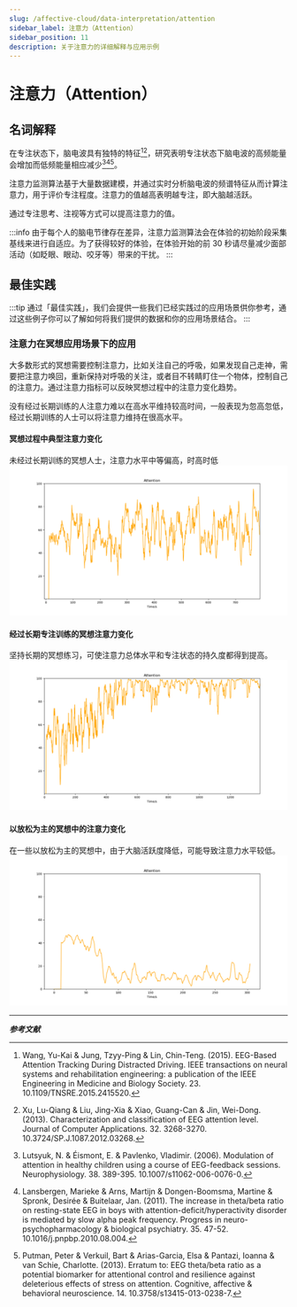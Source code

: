 ```yaml
---
slug: /affective-cloud/data-interpretation/attention
sidebar_label: 注意力（Attention）
sidebar_position: 11
description: 关于注意力的详细解释与应用示例
---
```


# 注意力（Attention）

## 名词解释

在专注状态下，脑电波具有独特的特征[^1][^2]，研究表明专注状态下脑电波的高频能量会增加而低频能量相应减少[^3][^4][^5]。

注意力监测算法基于大量数据建模，并通过实时分析脑电波的频谱特征从而计算注意力，用于评价专注程度。注意力的值越高表明越专注，即大脑越活跃。

通过专注思考、注视等方式可以提高注意力的值。

:::info
由于每个人的脑电节律存在差异，注意力监测算法会在体验的初始阶段采集基线来进行自适应。为了获得较好的体验，在体验开始的前 30 秒请尽量减少面部活动（如眨眼、眼动、咬牙等）带来的干扰。
:::

## 最佳实践

:::tip
通过「最佳实践」，我们会提供一些我们已经实践过的应用场景供你参考，通过这些例子你可以了解如何将我们提供的数据和你的应用场景结合。
:::

### 注意力在冥想应用场景下的应用

大多数形式的冥想需要控制注意力，比如关注自己的呼吸，如果发现自己走神，需要把注意力唤回，重新保持对呼吸的关注，或者目不转睛盯住一个物体，控制自己的注意力。通过注意力指标可以反映冥想过程中的注意力变化趋势。

没有经过长期训练的人注意力难以在高水平维持较高时间，一般表现为忽高忽低，经过长期训练的人士可以将注意力维持在很高水平。

#### 冥想过程中典型注意力变化

未经过长期训练的冥想人士，注意力水平中等偏高，时高时低
![冥想过程中典型注意力变化](./image/attention-curve-in-typical-meditation.png)

#### 经过长期专注训练的冥想注意力变化

坚持长期的冥想练习，可使注意力总体水平和专注状态的持久度都得到提高。
![经过长期专注训练的冥想注意力变化](./image/attention-curve-with-high-level.png)

#### 以放松为主的冥想中的注意力变化

在一些以放松为主的冥想中，由于大脑活跃度降低，可能导致注意力水平较低。
![以放松为主的冥想中的注意力变化](./image/attention-curve-in-calm-meditation.png)

---

***参考文献***

[^1]: Wang, Yu-Kai & Jung, Tzyy-Ping & Lin, Chin-Teng. (2015). EEG-Based Attention Tracking During Distracted Driving. IEEE transactions on neural systems and rehabilitation engineering: a publication of the IEEE Engineering in Medicine and Biology Society. 23. 10.1109/TNSRE.2015.2415520.
[^2]: Xu, Lu-Qiang & Liu, Jing-Xia & Xiao, Guang-Can & Jin, Wei-Dong. (2013). Characterization and classification of EEG attention level. Journal of Computer Applications. 32. 3268-3270. 10.3724/SP.J.1087.2012.03268.
[^3]: Lutsyuk, N. & Éismont, E. & Pavlenko, Vladimir. (2006). Modulation of attention in healthy children using a course of EEG-feedback sessions. Neurophysiology. 38. 389-395. 10.1007/s11062-006-0076-0.
[^4]: Lansbergen, Marieke & Arns, Martijn & Dongen-Boomsma, Martine & Spronk, Desirée & Buitelaar, Jan. (2011). The increase in theta/beta ratio on resting-state EEG in boys with attention-deficit/hyperactivity disorder is mediated by slow alpha peak frequency. Progress in neuro-psychopharmacology & biological psychiatry. 35. 47-52. 10.1016/j.pnpbp.2010.08.004.
[^5]: Putman, Peter & Verkuil, Bart & Arias-Garcia, Elsa & Pantazi, Ioanna & van Schie, Charlotte. (2013). Erratum to: EEG theta/beta ratio as a potential biomarker for attentional control and resilience against deleterious effects of stress on attention. Cognitive, affective & behavioral neuroscience. 14. 10.3758/s13415-013-0238-7.
